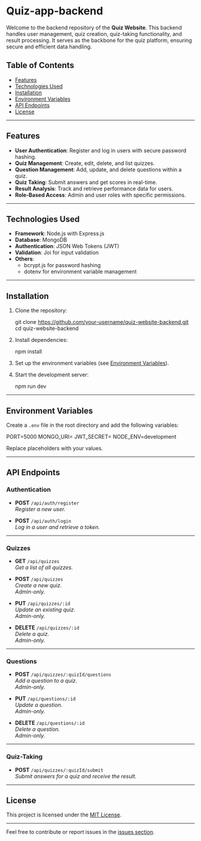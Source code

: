 # Quiz-app-backend

Welcome to the backend repository of the **Quiz Website**. This backend handles user management, quiz creation, quiz-taking functionality, and result processing. It serves as the backbone for the quiz platform, ensuring secure and efficient data handling.

## Table of Contents

- [Features](#features)
- [Technologies Used](#technologies-used)
- [Installation](#installation)
- [Environment Variables](#environment-variables)
- [API Endpoints](#api-endpoints)
- [License](#license)

---

## Features

- **User Authentication**: Register and log in users with secure password hashing.
- **Quiz Management**: Create, edit, delete, and list quizzes.
- **Question Management**: Add, update, and delete questions within a quiz.
- **Quiz Taking**: Submit answers and get scores in real-time.
- **Result Analysis**: Track and retrieve performance data for users.
- **Role-Based Access**: Admin and user roles with specific permissions.

---

## Technologies Used

- **Framework**: Node.js with Express.js
- **Database**: MongoDB
- **Authentication**: JSON Web Tokens (JWT)
- **Validation**: Joi for input validation
- **Others**: 
  - bcrypt.js for password hashing
  - dotenv for environment variable management

---

## Installation

1. Clone the repository:


   git clone https://github.com/your-username/quiz-website-backend.git
   cd quiz-website-backend


2. Install dependencies:


   npm install
   

3. Set up the environment variables (see [Environment Variables](#environment-variables)).

4. Start the development server:

  
   npm run dev
   

---

## Environment Variables

Create a `.env` file in the root directory and add the following variables:


PORT=5000
MONGO_URI=<your-mongodb-uri>
JWT_SECRET=<your-secret-key>
NODE_ENV=development


Replace placeholders with your values.

---

## API Endpoints

### **Authentication**

- **POST** `/api/auth/register`  
  _Register a new user._

- **POST** `/api/auth/login`  
  _Log in a user and retrieve a token._

---

### **Quizzes**

- **GET** `/api/quizzes`  
  _Get a list of all quizzes._

- **POST** `/api/quizzes`  
  _Create a new quiz._  
  _Admin-only._

- **PUT** `/api/quizzes/:id`  
  _Update an existing quiz._  
  _Admin-only._

- **DELETE** `/api/quizzes/:id`  
  _Delete a quiz._  
  _Admin-only._

---

### **Questions**

- **POST** `/api/quizzes/:quizId/questions`  
  _Add a question to a quiz._  
  _Admin-only._

- **PUT** `/api/questions/:id`  
  _Update a question._  
  _Admin-only._

- **DELETE** `/api/questions/:id`  
  _Delete a question._  
  _Admin-only._

---

### **Quiz-Taking**

- **POST** `/api/quizzes/:quizId/submit`  
  _Submit answers for a quiz and receive the result._

---

## License

This project is licensed under the [MIT License](LICENSE).

---

Feel free to contribute or report issues in the [issues section](https://github.com/bidisha-15/Quiz-app-backend/issues).
